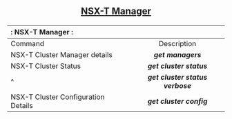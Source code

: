 ## <p align="center"><ins>NSX-T Manager</ins></p>
| : NSX-T Manager : ||
| :--- | :---: |
| Command | Description |
| NSX-T Cluster Manager details | ***get managers*** |
| NSX-T Cluster Status | ***get cluster status*** |
| ^ | ***get cluster status verbose*** |
| NSX-T Cluster Configuration Details | ***get cluster config*** |